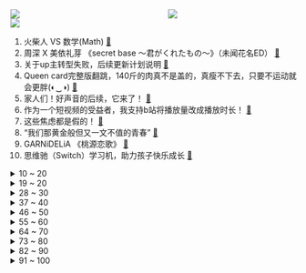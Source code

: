<div >
	<a style="float:left;width:55%;" href = "https://github.com/anuraghazra/github-readme-stats">
	 <img src = "https://github-readme-stats.vercel.app/api?username=iuuuuuaena&theme=buefy&show_icons=true"/>
	</a>
	<a  style="float:right;width:45%" href = "https://github.com/anuraghazra/github-readme-stats">
	 <img  src="https://github-readme-stats.vercel.app/api/top-langs/?username=anuraghazra&layout=compact"/>
	</a>
	</div>

[![](https://img.shields.io/badge/jxd-@jxdgogogo.xyz-yellowgreen.svg)](https://www.jxdgogogo.xyz)<br>
1. 火柴人 VS 数学(Math) [:link:](//www.bilibili.com/video/BV1ph4y1g75E) <br>
2. 周深 X 美依礼芽 《secret base ～君がくれたもの～》（未闻花名ED） [:link:](//www.bilibili.com/video/BV1zN411D7JV) <br>
3. 关于up主转型失败，后续更新计划说明 [:link:](//www.bilibili.com/video/BV1aV411u7eH) <br>
4. Queen card完整版翻跳，140斤的肉真不是盖的，真瘦不下去，只要不运动就会更胖(◐‿◑)﻿ [:link:](//www.bilibili.com/video/BV1g14y127AP) <br>
5. 家人们！好声音的后续，它来了！ [:link:](//www.bilibili.com/video/BV1aV411u7sd) <br>
6. 作为一个短视频的受益者，我支持b站将播放量改成播放时长！ [:link:](//www.bilibili.com/video/BV1bh4y1g7co) <br>
7. 这些焦虑都是假的！ [:link:](//www.bilibili.com/video/BV1aW4y1D7mJ) <br>
8. “我们那黄金般但又一文不值的青春” [:link:](//www.bilibili.com/video/BV1UW4y1S71Y) <br>
9. GARNiDELiA 《桃源恋歌》 [:link:](//www.bilibili.com/video/BV16h411P7uf) <br>
10. 思维驰（Switch）学习机，助力孩子快乐成长 [:link:](//www.bilibili.com/video/BV1kV4y1y7Uq) <br>
<details>
<summary>10 ~ 20</summary>

11. 离职千万不能忘记的事情！ [:link:](//www.bilibili.com/video/BV1xW4y1D78a) <br>
12. 假如高考不考主科，第二弹！ [:link:](//www.bilibili.com/video/BV1EF411d7G1) <br>
13. 评分9.0！重铸纯爱番荣光！这三部四月番品到底神在哪里？【瓶说动漫】 [:link:](//www.bilibili.com/video/BV1fz4y1H7TD) <br>
14. 又是吃饱了撑的一天 [:link:](//www.bilibili.com/video/BV1xk4y1u7sJ) <br>
15. 高  压  玩  具 [:link:](//www.bilibili.com/video/BV1Ma4y1c7fF) <br>
16. 如来：你还是保枪吧！ [:link:](//www.bilibili.com/video/BV1Rs4y1C7Kr) <br>
17. 为什么我建议你一定要救只猫？只因这部电影…《向阳处的她》上野树里 [:link:](//www.bilibili.com/video/BV1Th4y1g7ZX) <br>
18. 【唐诗逸新舞】国家队仙女下凡蛊惑人心！谁敢相信，这是同一个人跳的舞！ [:link:](//www.bilibili.com/video/BV1Dh411K7Kq) <br>
19. 周深  《生活总该迎着光亮》 [:link:](//www.bilibili.com/video/BV1WF411d7TP) <br>
</details>
<details>
<summary>19 ~ 20</summary>

20. 一个视频讲透2023年高考志愿填报的一切！所有省份均适用 [:link:](//www.bilibili.com/video/BV1Ha4y1A7j1) <br>
21. 挤不挤跟地方大小没啥关系啊 [:link:](//www.bilibili.com/video/BV1xF411d7vH) <br>
22. 100分钟讲解，美剧《梦魇绝镇》全季，诡异的小镇晚上必须回家！ [:link:](//www.bilibili.com/video/BV1ea4y1A7J9) <br>
23. 来到贵州榕江之后，才能知道村超为什么会火！这踢的是足球吗？这踢的是政通人和，踢的是好客之风，踢的热情似火，踢的是民族一家亲！ [:link:](//www.bilibili.com/video/BV1Xh411K7Eg) <br>
24. 单人骑行中亚，长期骑行赶路身心疲惫，今天湖边休息一天放飞自我 [:link:](//www.bilibili.com/video/BV1Rm4y1e7NC) <br>
25. 我手中锤，可退万军！ [:link:](//www.bilibili.com/video/BV1Fj411S72f) <br>
26. 985大学《狂飙》 [:link:](//www.bilibili.com/video/BV1Zc411M7Cw) <br>
27. 高考筛选的是成绩的成败，还有面对成绩的成败 [:link:](//www.bilibili.com/video/BV1pV4y1y7GE) <br>
28. 登昆仑兮食玉英，与天地兮同寿，与日月兮齐光。 [:link:](//www.bilibili.com/video/BV1ph411P7sR) <br>
</details>
<details>
<summary>28 ~ 30</summary>

29. 今天接触的都是不敢接触的！ [:link:](//www.bilibili.com/video/BV14N411r7fj) <br>
30. 雷霆万钧，无坚不摧！！！ [:link:](//www.bilibili.com/video/BV1mh411K7wD) <br>
31. 肌肉猪养成计划！ [:link:](//www.bilibili.com/video/BV1dz4y1H7X9) <br>
32. 《老 贼！欺 我 太 甚！》 [:link:](//www.bilibili.com/video/BV1Ws4y1r7p7) <br>
33. 跨越1000公里，寻找公益的真相！ [:link:](//www.bilibili.com/video/BV12h411K7c6) <br>
34. 压力大怎么办？ [:link:](//www.bilibili.com/video/BV1jm4y1a787) <br>
35. 情侣越玩越恩爱的小游戏 [:link:](//www.bilibili.com/video/BV1VN411D766) <br>
36. 如果一张照片能帮到一个家庭的话…我觉得很值得 [:link:](//www.bilibili.com/video/BV19W4y1D7gX) <br>
37. 你好，可以去你家给你做饭吗？把我刚学两个月的日语单词全都用上了 [:link:](//www.bilibili.com/video/BV1Xo4y1P72N) <br>
</details>
<details>
<summary>37 ~ 40</summary>

38. 你需要更多的正能量 [:link:](//www.bilibili.com/video/BV16g4y1P7Ku) <br>
39. 入侵上海外滩 [:link:](//www.bilibili.com/video/BV1wM4y1J7R6) <br>
40. 编故事大王 [:link:](//www.bilibili.com/video/BV1dM4y1n7j4) <br>
41. 起猛了，看见精灵了 [:link:](//www.bilibili.com/video/BV1h14y127Fb) <br>
42. 黛 玉 灭 鬼 [:link:](//www.bilibili.com/video/BV1bh411P7xk) <br>
43. 【4K60FPS】迈克尔·杰克逊《Billie Jean》太空步名场面现场！无法超越 [:link:](//www.bilibili.com/video/BV17a4y1A7t6) <br>
44. 二号机驾驶员 结算动画 [:link:](//www.bilibili.com/video/BV1qV411u7Me) <br>
45. 当老板听到我们是在他老家钓的鱼，事情就开始变得不简单了～ [:link:](//www.bilibili.com/video/BV1ua4y1c7Kv) <br>
46. 《穷人好物之漂亮裙子》 [:link:](//www.bilibili.com/video/BV1jk4y1T7bx) <br>
</details>
<details>
<summary>46 ~ 50</summary>

47. 仙侠剧都不敢这么拍！韩立，时代变了！ [:link:](//www.bilibili.com/video/BV11g4y1K79a) <br>
48. 《潜伏》解说大结局，余则成最后只剩悲情，吴站长才是最大赢家！ [:link:](//www.bilibili.com/video/BV14h4y1g7W8) <br>
49. 名字最长的蹭热度游戏，手机都干懵逼了，腾讯网易一起遭殃！ [:link:](//www.bilibili.com/video/BV1q14y127NE) <br>
50. 假如华夏先辈是你的各科老师，地理老师苏轼配享太庙！ [:link:](//www.bilibili.com/video/BV1yu41187rh) <br>
51. 《泰坦尼克号》中你一定不知道的8个感人细节！！！ [:link:](//www.bilibili.com/video/BV1iN411D7sz) <br>
52. 几乎0票房的电影，却能称得上伟大，可惜后来“不利于传播” [:link:](//www.bilibili.com/video/BV1e14y127du) <br>
53. 【无数王牌】剧场版 [:link:](//www.bilibili.com/video/BV1Wa4y1A79P) <br>
54. 本科毕业论文狼人vs狮子喵，你真的了解狮子狗么？#真金白银vs最强王者 [:link:](//www.bilibili.com/video/BV14V411u7PB) <br>
55. 毒枭也配谈爱国？什么样的三观能洗白毒枭？ [:link:](//www.bilibili.com/video/BV1ok4y1K7dh) <br>
</details>
<details>
<summary>55 ~ 60</summary>

56. 又 是 当 NPC 的 一 天 呢 [:link:](//www.bilibili.com/video/BV1yh411K7Ze) <br>
57. 与其追逐光、不如变成光. [:link:](//www.bilibili.com/video/BV1iV4y1y7hJ) <br>
58. 帕梅拉 - 10分钟 腹肌养成记 | 平坦小腹 消除下腹赘肉 新手友好 [:link:](//www.bilibili.com/video/BV1oM4y1E7M6) <br>
59. 本来以为是温馨的种田游戏，没想到竟然是阴间版的星露谷物语！ [:link:](//www.bilibili.com/video/BV1Du41187Te) <br>
60. 野外遇到这种“水”还是要注意，有可能身后有危险 [:link:](//www.bilibili.com/video/BV1wF411d7dD) <br>
61. 我也有直拍啦 [:link:](//www.bilibili.com/video/BV1bP411v7ro) <br>
62. 玉卒什么的只会害了你哦！（她已经很努力去跳了）哈哈哈哈哈 [:link:](//www.bilibili.com/video/BV1ks4y1C7np) <br>
63. 《随波逐流的时代里取悦自己》 [:link:](//www.bilibili.com/video/BV1VF411d7EW) <br>
64. [COVER] DK - ベテルギウス (Betelgeuse) (原曲: 優里) [:link:](//www.bilibili.com/video/BV1Cj411U7an) <br>
</details>
<details>
<summary>64 ~ 70</summary>

65. 【鱼肉肉】送完快递回来就成这样啦~◔.̮◔ [:link:](//www.bilibili.com/video/BV1Jh411P76x) <br>
66. “遇见你真好！永别了啊，瑞” [:link:](//www.bilibili.com/video/BV1PX4y1q7FN) <br>
67. 我怀疑高考题出错了 [:link:](//www.bilibili.com/video/BV1fm4y1Y7z5) <br>
68. 当我掌握了爹味发言后 [:link:](//www.bilibili.com/video/BV1hm4y1a7hT) <br>
69. 【原神】猫猫立大功！绮良良揭秘雷神饭店！ [:link:](//www.bilibili.com/video/BV13M4y1J7jL) <br>
70. 《 只因侠3.0 》四大天王vs只因侠 [:link:](//www.bilibili.com/video/BV1ms4y1C7iU) <br>
71. 所以，这个男的到底经历了什么... [:link:](//www.bilibili.com/video/BV18s4y1C7nu) <br>
72. 奶爆新番！七月最值得期待的10部动画！最后一个我真选不出来了！【泛式】 [:link:](//www.bilibili.com/video/BV1sa4y1A7mg) <br>
73. 3分设备，7分安装，这些空调师傅不敢说的话，一定要记住，不然1万空调秒变垃圾！ [:link:](//www.bilibili.com/video/BV1KX4y1p7FM) <br>
</details>
<details>
<summary>73 ~ 80</summary>

74. 《群雄逐鹿》 [:link:](//www.bilibili.com/video/BV1Rk4y1K7Dw) <br>
75. 融合了仙魔、动作、爱恨、伦理、玄幻、百合、惊悚、战争、魂穿、悬疑、狗血、剧情等等元素，做成网剧没有80集拍不完！ [:link:](//www.bilibili.com/video/BV17z4y1H7om) <br>
76. 我和曼玉的故事 [:link:](//www.bilibili.com/video/BV1dV411u7kD) <br>
77. 把东西放在猫身上猫醒了就输了，简直越来越离谱！！ [:link:](//www.bilibili.com/video/BV1RV4y1C7Ko) <br>
78. 我严重怀疑打进去那点气是用来背锅的 [:link:](//www.bilibili.com/video/BV1Wk4y1u7C6) <br>
79. 发疯神曲！法老 小精灵 早安《健将Plus》虽迟但到 [:link:](//www.bilibili.com/video/BV1VX4y1p7Aq) <br>
80. 在半夜打开这个2年前的MC！我后悔了！ [:link:](//www.bilibili.com/video/BV1JW4y1D79X) <br>
81. 【烂活电竞48】 季后赛争夺激烈，骑士团版本T0 [:link:](//www.bilibili.com/video/BV1nk4y1T7sf) <br>
82. 【罗翔】欠款？上门击毙！我是孙中山，打钱！骗子这么傻么？ [:link:](//www.bilibili.com/video/BV1zh4y1g7PS) <br>
</details>
<details>
<summary>82 ~ 90</summary>

83. 河南人这样吃面真的会馋死我！3斤羊骨一碗面，大口吃才够味！ [:link:](//www.bilibili.com/video/BV1E14y127PX) <br>
84. 满分回答“你为什么喜欢我”I全集，建议背诵练习 [:link:](//www.bilibili.com/video/BV1MV4y1y745) <br>
85. 分享一个毕业典礼实况：当校长给我拨穗的时候，我心里究竟在想什么[tv_鬼脸] [:link:](//www.bilibili.com/video/BV1zm4y1e7ks) <br>
86. 傻眼了吧！用公办本科的分，上民办本科的学 [:link:](//www.bilibili.com/video/BV1QP411v7xE) <br>
87. 《盒马史诗》 [:link:](//www.bilibili.com/video/BV1ym4y1e7gL) <br>
88. 真相话大冒险输了，你被迫去跟打暑假工的女孩告白 [:link:](//www.bilibili.com/video/BV1hP411v7cd) <br>
89. 记者闯警戒线，消防希望出警，交警干扰别人办案，就没个正常人吗 [:link:](//www.bilibili.com/video/BV1Nk4y1T7cr) <br>
90. “小土狗就是最可爱的！” [:link:](//www.bilibili.com/video/BV1Hh411K7zk) <br>
91. 探秘美国最彪悍，德州第一烤肉！美式烤肉天花板？ [:link:](//www.bilibili.com/video/BV1qm4y1e7zY) <br>
</details>
<details>
<summary>91 ~ 100</summary>

92. 终于登顶了！这款折磨人的游戏！《only up》！ [:link:](//www.bilibili.com/video/BV1xm4y1e7pk) <br>
93. 《 跳 狙 飞 人 》 [:link:](//www.bilibili.com/video/BV1gV4y1y7je) <br>
94. 我为什么不减肥 [:link:](//www.bilibili.com/video/BV1Qj411U7HU) <br>
95. 闯大祸了，水龙头忘记关把楼下3层都淹了，赔的太多了。 [:link:](//www.bilibili.com/video/BV1Qj411D7Wd) <br>
96. 小猫体验一百种职业 今天是陪酒小猫(刺激 [:link:](//www.bilibili.com/video/BV1h14y127ZC) <br>
97. 大G首次露脸偷塔，韩国人直接给出四个赞：这个赛恩太帅了，全队躺赢！ [:link:](//www.bilibili.com/video/BV1Eh411P7xx) <br>
98. 只要还有一人观看，我就不会停更…这是一个山海创作者的决心…今天交流一下下～ [:link:](//www.bilibili.com/video/BV17h411P75h) <br>
99. 家人们，捡到一只麻雀，非要跟我回家 [:link:](//www.bilibili.com/video/BV1Nz4y1p7Gh) <br>
100. 【胡彦斌新歌】原创电子国风《碎梦》高燃来袭！沙哑唱腔演绎暗夜刺客，全程核能预警！ [:link:](//www.bilibili.com/video/BV1z14y127Qw) <br>
</details>
